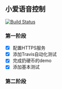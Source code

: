 ## 小爱语音控制
[![Build Status](https://travis-ci.org/MrTreasure/xiaoai.svg?branch=master)](https://travis-ci.org/MrTreasure/xiaoai)
### 第一阶段
- [x] 配置HTTPS服务
- [x] 添加Travis自动化测试
- [x] 完成扔硬币的demo
- [x] 添加基本测试

### 第二阶段
